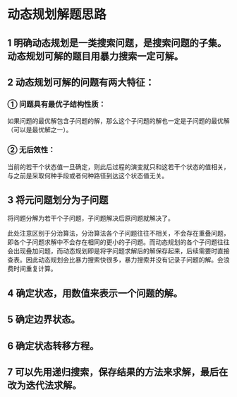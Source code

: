 # 动态规划解题思路

## 1 明确动态规划是一类搜索问题，是搜索问题的子集。动态规划可解的题目用暴力搜索一定可解。

## 2 动态规划可解的问题有两大特征：

### ① 问题具有最优子结构性质：

如果问题的最优解包含子问题的解，那么这个子问题的解也一定是子问题的最优解（可以是最优解之一）。

### ② 无后效性：

当前的若干个状态值一旦确定，则此后过程的演变就只和这若干个状态的值相关，与之前是采取何种手段或者何种路径到达这个状态值无关。

## 3 将元问题划分为子问题

将问题分解为若干个子问题，子问题解决后原问题就解决了。

此处注意区别于分治算法，分治算法各个子问题往往不相关，不会存在重叠问题，即各个子问题求解中不会存在相同的更小的子问题。而动态规划的各个子问题往往会出现叠加问题，而动态规划即是将字问题求解后的解保存起来，后续需要时直接查表。因此动态规划会比暴力搜索快很多，暴力搜索并没有记录子问题的解。会浪费时间重复计算。

## 4 确定状态，用数值来表示一个问题的解。

## 5 确定边界状态。

## 6 确定状态转移方程。

## 7 可以先用递归搜索，保存结果的方法来求解，最后在改为迭代法求解。